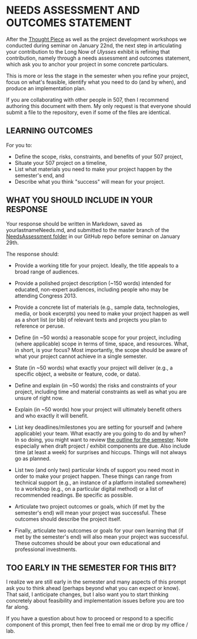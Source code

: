 # NEEDS ASSESSMENT AND OUTCOMES STATEMENT 

After the [Thought Piece](https://github.com/uvicmakerlab/LongNowOfUlysses/blob/master/English507/ThoughtPiece/thoughtPiecePrompt.md) as well as the project development workshops we conducted during seminar on January 22nd, the next step in articulating your contribution to the Long Now of *Ulysses* exhibit is refining that contribution, namely through a needs assessment and outcomes statement, which ask you to anchor your project in some concrete particulars.  

This is more or less the stage in the semester when you refine your project, focus on what's feasible, identify what you need to do (and by when), and produce an implementation plan.  

If you are collaborating with other people in 507, then I recommend authoring this document with them. My only request is that everyone should submit a file to the repository, even if some of the files are identical.   

## LEARNING OUTCOMES  

For you to: 

* Define the scope, risks, constraints, and benefits of your 507 project, 
* Situate your 507 project on a timeline, 
* List what materials you need to make your project happen by the semester's end, and 
* Describe what you think "success" will mean for your project.   

## WHAT YOU SHOULD INCLUDE IN YOUR RESPONSE 

Your response should be written in Markdown, saved as yourlastnameNeeds.md, and submitted to the master branch of the [NeedsAssessment folder](https://github.com/uvicmakerlab/LongNowOfUlysses/tree/master/English507/NeedsAssessment) in our GitHub repo before seminar on January 29th.   

The response should: 

* Provide a working title for your project. Ideally, the title appeals to a broad range of audiences. 

* Provide a polished project description (~150 words) intended for educated, non-expert audiences, including people who may be attending Congress 2013.  

* Provide a concrete list of materials (e.g., sample data, technologies, media, or book excerpts) you need to make your project happen as well as a short list (or bib) of relevant texts and projects you plan to reference or peruse.   

* Define (in ~50 words) a reasonable scope for your project, including (where applicable) scope in terms of time, space, and resources. What, in short, is your focus? Most importantly, the scope should be aware of what your project cannot achieve in a single semester.  

* State (in ~50 words) what exactly your project will deliver (e.g., a specific object, a website or feature, code, or data).  

* Define and explain (in ~50 words) the risks and constraints of your project, including time and material constraints as well as what you are unsure of right now.  

* Explain (in ~50 words) how your project will ultimately benefit others and who exactly it will benefit.  

* List key deadlines/milestones you are setting for yourself and (where applicable) your team. What exactly are you going to do and by when? In so doing, you might want to review [the outline for the semester](https://github.com/uvicmakerlab/LongNowOfUlysses/blob/master/English507/schedule.md). Note especially when draft project / exhibit components are due. Also include time (at least a week) for surprises and hiccups. Things will not always go as planned.

* List two (and only two) particular kinds of support you need most in order to make your project happen. These things can range from technical support (e.g., an instance of a platform installed somewhere) to a workshop (e.g., on a particular digital method) or a list of recommended readings. Be specific as possible.  

* Articulate two project outcomes or goals, which (if met by the semester's end) will mean your project was successful. These outcomes should describe the project itself.  

* Finally, articulate two outcomes or goals for your own learning that (if met by the semester's end) will also mean your project was successful. These outcomes should be about your own educational and professional investments. 

## TOO EARLY IN THE SEMESTER FOR THIS BIT? 

I realize we are still early in the semester and many aspects of this prompt ask you to think ahead (perhaps beyond what you can expect or know). That said, I anticipate changes, but I also want you to start thinking concretely about feasibility and implementation issues before you are too far along.  

If you have a question about how to proceed or respond to a specific component of this prompt, then feel free to email me or drop by my office / lab. 

 
